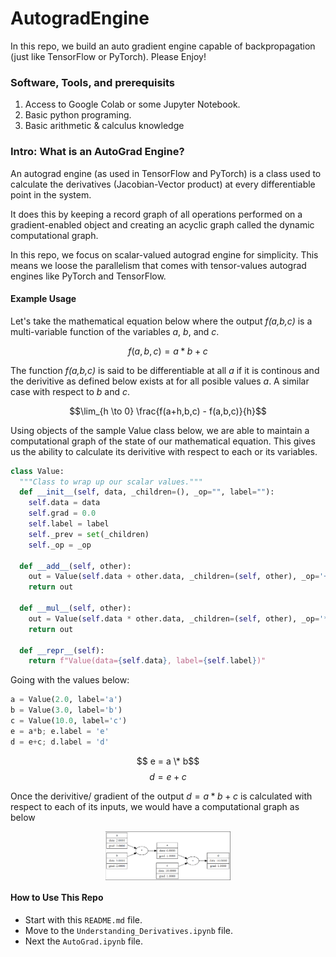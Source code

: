 # AutogradEngine

In this repo, we build an auto gradient engine capable of backpropagation (just like TensorFlow or PyTorch). Please Enjoy!

### Software, Tools, and prerequisits

1. Access to Google Colab or some Jupyter Notebook.
2. Basic python programing.
3. Basic arithmetic & calculus knowledge

### Intro: What is an AutoGrad Engine?

An autograd engine (as used in TensorFlow and PyTorch) is a class used to calculate the derivatives (Jacobian-Vector product) at every differentiable point in the system.

It does this by keeping a record graph of all operations performed on a gradient-enabled object and creating an acyclic graph called the dynamic computational graph.

In this repo, we focus on scalar-valued autograd engine for simplicity. This means we loose the parallelism that comes with tensor-values autograd engines like PyTorch and TensorFlow.

#### Example Usage

Let's take the mathematical equation below where the output _f(a,b,c)_ is a multi-variable function of the variables _a_, _b_, and _c_.

$$f(a,b,c) = a * b + c$$

The function _f(a,b,c)_ is said to be differentiable at all _a_ if it is continous and the derivitive as defined below exists at for all posible values _a_. A similar case with respect to _b_ and _c_.

$$\lim_{h \to 0} \frac{f(a+h,b,c) - f(a,b,c)}{h}$$

Using objects of the sample Value class below, we are able to maintain a computational graph of the state of our mathematical equation. This gives us the ability to calculate its derivitive with respect to each or its variables.

```python
class Value:
  """Class to wrap up our scalar values."""
  def __init__(self, data, _children=(), _op="", label=""):
    self.data = data
    self.grad = 0.0
    self.label = label
    self._prev = set(_children)
    self._op = _op

  def __add__(self, other):
    out = Value(self.data + other.data, _children=(self, other), _op='+')
    return out

  def __mul__(self, other):
    out = Value(self.data * other.data, _children=(self, other), _op='*')
    return out

  def __repr__(self):
    return f"Value(data={self.data}, label={self.label})"
```

Going with the values below:

```python
a = Value(2.0, label='a')
b = Value(3.0, label='b')
c = Value(10.0, label='c')
e = a*b; e.label = 'e'
d = e+c; d.label = 'd'
```

$$ e = a \* b$$
$$ d = e + c$$

Once the derivitive/ gradient of the output $d = a * b + c$ is calculated with respect to each of its inputs, we would have a computational graph as below

<img
  src="comp_graph.png"
  alt="Computational graph"
  title="Optional title"
  style="display: block; align: center; margin: 0 auto; max-width: 200px">

#### How to Use This Repo

- Start with this `README.md` file.
- Move to the `Understanding_Derivatives.ipynb` file.
- Next the `AutoGrad.ipynb` file.
